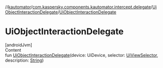 //[kautomator](../../index.md)/[com.kaspersky.components.kautomator.intercept.delegate](../index.md)/[UiObjectInteractionDelegate](index.md)/[UiObjectInteractionDelegate](-ui-object-interaction-delegate.md)



# UiObjectInteractionDelegate  
[androidJvm]  
Content  
fun [UiObjectInteractionDelegate](-ui-object-interaction-delegate.md)(device: UiDevice, selector: [UiViewSelector](../../com.kaspersky.components.kautomator.component.common.builders/-ui-view-selector/index.md), description: [String](https://kotlinlang.org/api/latest/jvm/stdlib/kotlin/-string/index.html))  



